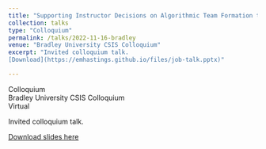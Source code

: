 ```yaml
---
title: "Supporting Instructor Decisions on Algorithmic Team Formation through Integrating Stakeholder Voices "
collection: talks
type: "Colloquium"
permalink: /talks/2022-11-16-bradley
venue: "Bradley University CSIS Colloquium"
excerpt: "Invited colloquium talk.  
[Download](https://emhastings.github.io/files/job-talk.pptx)"

---
```


Colloquium  
Bradley University CSIS Colloquium  
Virtual

Invited colloquium talk.

[Download slides here](https://emhastings.github.io/files/job-talk.pptx)
